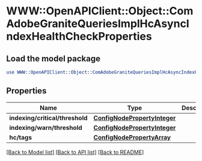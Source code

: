 # WWW::OpenAPIClient::Object::ComAdobeGraniteQueriesImplHcAsyncIndexHealthCheckProperties

## Load the model package
```perl
use WWW::OpenAPIClient::Object::ComAdobeGraniteQueriesImplHcAsyncIndexHealthCheckProperties;
```

## Properties
Name | Type | Description | Notes
------------ | ------------- | ------------- | -------------
**indexing/critical/threshold** | [**ConfigNodePropertyInteger**](ConfigNodePropertyInteger.md) |  | [optional] 
**indexing/warn/threshold** | [**ConfigNodePropertyInteger**](ConfigNodePropertyInteger.md) |  | [optional] 
**hc/tags** | [**ConfigNodePropertyArray**](ConfigNodePropertyArray.md) |  | [optional] 

[[Back to Model list]](../README.md#documentation-for-models) [[Back to API list]](../README.md#documentation-for-api-endpoints) [[Back to README]](../README.md)


